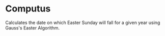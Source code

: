 # Computus

Calculates the date on which Easter Sunday will fall for a given year using Gauss's Easter Algorithm.
